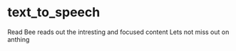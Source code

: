 # text_to_speech


Read Bee reads out the intresting and focused content 
Lets not miss out on anthing 
